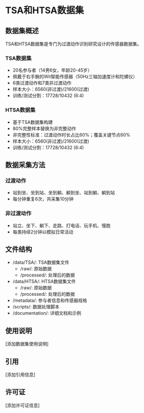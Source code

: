 ﻿# TSA和HTSA数据集

## 数据集概述
TSA和HTSA数据集是专门为过渡动作识别研究设计的传感器数据集。

### TSA数据集
- 20名参与者（14男6女，年龄20-45岁）
- 佩戴于右手腕的Wit智能传感器（50Hz三轴加速度计和陀螺仪）
- 6类过渡动作和7类非过渡动作
- 样本大小：6560(非过渡)/21600(过渡)
- 训练/测试分割：17728/10432 (6:4)

### HTSA数据集
- 基于TSA数据集构建
- 80%完整样本替换为非完整动作
- 非完整性标准：过渡动作时长占比60%；覆盖关键节点60%
- 样本大小：6560(非过渡)/21600(过渡)
- 训练/测试分割：17728/10432 (6:4)

## 数据采集方法
### 过渡动作
- 站到坐、坐到站、坐到躺、躺到坐、站到躺、躺到站
- 每分钟重复6次，共采集10分钟

### 非过渡动作
- 站立、坐下、躺下、走路、打电话、玩手机、慢跑
- 每类持续2分钟以模拟日常活动

## 文件结构
- /data/TSA/: TSA数据集文件
  - /raw/: 原始数据
  - /processed/: 处理后的数据
- /data/HTSA/: HTSA数据集文件
  - /raw/: 原始数据
  - /processed/: 处理后的数据
- /metadata/: 参与者信息和传感器规格
- /scripts/: 数据处理脚本
- /documentation/: 详细文档和示例

## 使用说明
[添加数据集使用说明]

## 引用
[添加引用信息]

## 许可证
[添加许可证信息]
